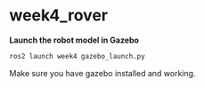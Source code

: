 # week4_rover


**Launch the robot model in Gazebo**

   ```bash
   ros2 launch week4 gazebo_launch.py
   ```

Make sure you have gazebo installed and working. 
